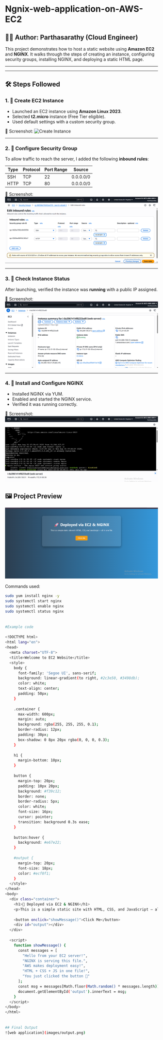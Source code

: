 # Ngnix-web-application-on-AWS-EC2

## 👨‍💻 Author: Parthasarathy (Cloud Engineer)

This project demonstrates how to host a static website using **Amazon EC2** and **NGINX**. It walks through the steps of creating an instance, configuring security groups, installing NGINX, and deploying a static HTML page.

---

---

## 🛠️ Steps Followed

### 1. 🔧 Create EC2 Instance

- Launched an EC2 instance using **Amazon Linux 2023**.
- Selected **t2.micro** instance (Free Tier eligible).
- Used default settings with a custom security group.

📸 Screenshot:
![Create Instance](images/create_instance.pngg)

---

### 2. 📡 Configure Security Group

To allow traffic to reach the server, I added the following **inbound rules**:

| Type | Protocol | Port Range | Source     |
|------|----------|------------|------------|
| SSH  | TCP      | 22         | 0.0.0.0/0  |
| HTTP | TCP      | 80         | 0.0.0.0/0  |

📸 Screenshot:
![Inbound Rules](images/inbound.png)

---

### 3. 🔗 Check Instance Status

After launching, verified the instance was **running** with a public IP assigned.

📸 Screenshot:
![Check Instance](images/check_instance.png)

---

### 4. 🧰 Install and Configure NGINX

- Installed NGINX via YUM.
- Enabled and started the NGINX service.
- Verified it was running correctly.

📸 Screenshot:
![NGINX Commands](images/nginx_code.png)  

## 🖼️ Project Preview

![Deployed Web Page](images/output.png)


Commands used:
```bash
sudo yum install nginx -y
sudo systemctl start nginx
sudo systemctl enable nginx
sudo systemctl status nginx


#Example code

<!DOCTYPE html>
<html lang="en">
<head>
  <meta charset="UTF-8">
  <title>Welcome to EC2 Website</title>
  <style>
    body {
      font-family: 'Segoe UI', sans-serif;
      background: linear-gradient(to right, #2c3e50, #3498db);
      color: white;
      text-align: center;
      padding: 50px;
    }

    .container {
      max-width: 600px;
      margin: auto;
      background: rgba(255, 255, 255, 0.1);
      border-radius: 12px;
      padding: 30px;
      box-shadow: 0 8px 20px rgba(0, 0, 0, 0.3);
    }

    h1 {
      margin-bottom: 10px;
    }

    button {
      margin-top: 20px;
      padding: 10px 20px;
      background: #f39c12;
      border: none;
      border-radius: 5px;
      color: white;
      font-size: 16px;
      cursor: pointer;
      transition: background 0.3s ease;
    }

    button:hover {
      background: #e67e22;
    }

    #output {
      margin-top: 20px;
      font-size: 18px;
      color: #ecf0f1;
    }
  </style>
</head>
<body>
  <div class="container">
    <h1>🚀 Deployed via EC2 & NGINX</h1>
    <p>This is a simple static site with HTML, CSS, and JavaScript — all in one file.</p>
    
    <button onclick="showMessage()">Click Me</button>
    <div id="output"></div>
  </div>

  <script>
    function showMessage() {
      const messages = [
        "Hello from your EC2 server!",
        "NGINX is serving this file.",
        "AWS makes deployment easy!",
        "HTML + CSS + JS in one file!",
        "You just clicked the button 🚀"
      ];
      const msg = messages[Math.floor(Math.random() * messages.length)];
      document.getElementById('output').innerText = msg;
    }
  </script>
</body>
</html>


## Final Output
![web application](images/output.png)